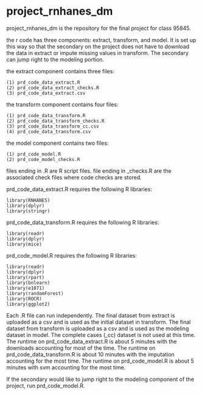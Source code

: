 # project_rnhanes_dm

project_rnhanes_dm is the repository for the final project for class 95845.

the r code has three components: extract, transform, and model. It is set up this way so that the secondary on the project does not have to download the data in extract or impute missing values in transform. The secondary can jump right to the modeling portion.

the extract component contains three files:

	(1) prd_code_data_extract.R
	(2) prd_code_data_extract_checks.R
	(3) prd_code_data_extract.csv

the transform component contains four files:

	(1) prd_code_data_transform.R
	(2) prd_code_data_transform_checks.R
	(3) prd_code_data_transform_cc.csv
	(4) prd_code_data_transform.csv

the model component contains two files:

	(1) prd_code_model.R
	(2) prd_code_model_checks.R

files ending in .R are R script files. file ending in \_checks.R are the associated check files where code checks are stored.

prd_code_data_extract.R requires the following R libraries:

	library(RNHANES)
	library(dplyr)
	library(stringr)

prd_code_data_transform.R requires the following R libraries:

	library(readr)
	library(dplyr)
	library(mice)

prd_code_model.R requires the following R libraries:

	library(readr)
	library(dplyr)
	library(rpart)
	library(bnlearn)
	library(e1071)
	library(randomForest)
	library(ROCR)
	library(ggplot2)

Each .R file can run independently. The final dataset from extract is uploaded as a csv and is used as the initial dataset in transform. The final dataset from transform is uploaded as a csv and is used as the modeling dataset in model. The complete cases (\_cc) dataset is not used at this time. The runtime on prd_code_data_extract.R is about 5 minutes with the downloads accounting for most of the time. The runtime on prd_code_data_transform.R is about 10 minutes with the imputation accounting for the most time. The runtime on prd_code_model.R is about 5 minutes with svm accounting for the most time.

If the secondary would like to jump right to the modeling component of the project, run prd_code_model.R.
